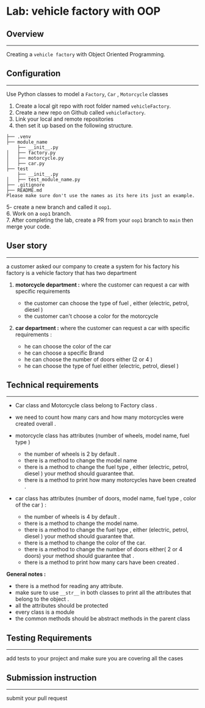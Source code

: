 # Lab: vehicle factory with OOP
## Overview
---------------
Creating a `vehicle factory` with Object Oriented Programming.

## Configuration
------------------------

Use Python classes to model a `Factory`, `Car` , `Motorcycle` classes


1. Create a local git repo with root folder named `vehicleFactory`.
2. Create a new repo on Github called `vehicleFactory`.
3. Link your local and remote repositories
4. then set it up based on the following structure.

```
├── .venv
├── module_name
    ├── __init__.py
│   ├── factory.py
│   ├── motorcycle.py
│   ├── car.py
├── test
    ├── __init__.py
│   ├── test_module_name.py
├── .gitignore
├── README.md
Please make sure don't use the names as its here its just an example.
```
5- create a new branch and called it `oop1`.\
6. Work on a `oop1` branch.\
7. After completing the lab, create a PR from your `oop1` branch to `main` then merge your code.




## User story
------ 
a customer asked our company to create a system for his factory 
his factory is a vehicle factory that has two department 


1. **motorcycle department :** 
    where the customer can request a car with specific requirements 
    - the customer can choose the type of fuel , either (electric, petrol, diesel )
    - the customer can't choose a color for the motorcycle


2. **car department :**
    where the customer can request a car with specific requirements :
    - he can choose the color of the car 
    - he can choose a specific Brand 
    - he can choose the number of doors either (2 or 4 ) 
    - he can choose the type of fuel either (electric, petrol, diesel )



## Technical requirements
---------- 

- Car class and Motorcycle class belong to Factory class .
- we need to count how many cars and how many motorcycles were created overall .
- motorcycle class has attributes (number of wheels, model name, fuel type )

    - the number of wheels is 2 by default .
    - there is a method to change the model name
    - there is a method to change the fuel type , either (electric, petrol, diesel ) your method should guarantee that.
    - there is a method to print how many motorcycles have been created .

- car class has attributes (number of doors, model name, fuel type , color of the car ) : 
    - the number of wheels is 4 by default .
    - there is a method to change the model name.
    - there is a method to change the fuel type , either (electric, petrol, diesel ) your method should guarantee that.
    - there is a method to change the color of the car.
    - there is a method to change the number of doors either( 2 or 4 doors) your method should guarantee that .
    - there is a method to print how many cars have been created .


**General notes :**
- there is a method for reading any attribute.
- make sure to use `__str__` in both classes to print all the attributes that belong to the object .
- all the attributes should be protected 
- every class is a module 
- the common methods should be abstract methods in the parent class 

## Testing Requirements
------- 
add tests to your project and make sure you are covering all the cases 

## Submission instruction 
------

submit your pull request 